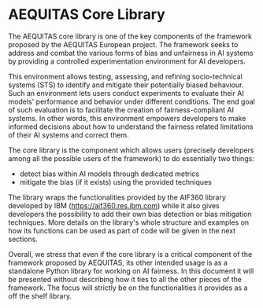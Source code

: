 # AEQUITAS Core Library

The AEQUITAS core library is one of the key components of the framework proposed by the AEQUITAS European project. The framework seeks to address and combat the various forms of bias and unfairness in AI systems by providing a controlled experimentation environment for AI developers.

This environment allows testing, assessing, and refining socio-technical systems (STS) to identify and mitigate their potentially biased behaviour. Such an environment lets users conduct experiments to evaluate their AI models' performance and behavior under different conditions. The end goal of such evaluation is to facilitate the creation of fairness-compliant AI systems. In other words, this environment empowers developers to make informed decisions about how to understand the fairness related limitations of their AI systems and correct them.

The core library is the component which allows users (precisely developers among all the possible users of the framework) to do essentially two things:

- detect bias within AI models through dedicated metrics
- mitigate the bias (if it exists) using the provided techniques

The library wraps the functionalities provided by the AIF360 library developed by IBM (https://aif360.res.ibm.com) while it also gives developers the possibility to add their own bias detection or bias mitigation techniques. More details on the library's whole structure and examples on how its functions can be used as part of code will be given in the next sections. 

Overall, we stress that even if the core library is a critical component of the framework proposed by AEQUITAS, its other intended usage is as a standalone Python library for working on AI fairness. In this document it will be presented without describing how it ties to all the other pieces of the framework. The focus will strictly be on the functionalities it provides as a off the shelf library.
